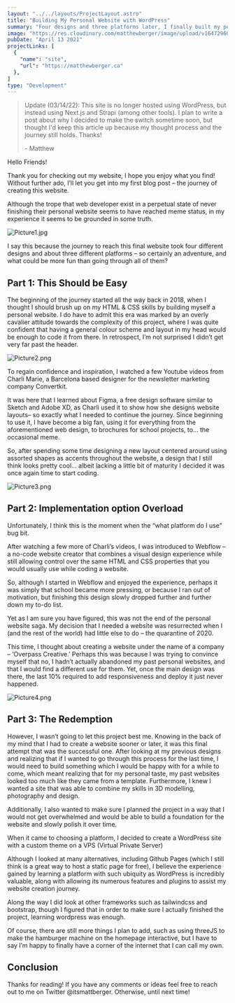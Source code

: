 ```yaml
---
layout: "../../layouts/ProjectLayout.astro"
title: "Building My Personal Website with WordPress"
summary: "Four designs and three platforms later, I finally built my personal portfolio using WordPress"
image: "https://res.cloudinary.com/matthewberger/image/upload/v1647296065/justin_morgan_Zj_X_z2_Q5zrk_unsplash_92ff5093b3.jpg"
pubDate: "April 13 2021"
projectLinks: [
  {
    "name": "site",
    "url": "https://matthewberger.ca"
  },
]
type: "Development"
---
```


> Update (03/14/22): This site is no longer hosted using WordPress, but instead using Next.js and Strapi (among other tools). I plan to write a post about why I decided to make the switch sometime soon, but thought I'd keep this article up because my thought process and the journey still holds. Thanks!
> 
> \- Matthew

Hello Friends!

Thank you for checking out my website, I hope you enjoy what you find! Without further ado, I’ll let you get into my first blog post – the journey of creating this website.

Although the trope that web developer exist in a perpetual state of never finishing their personal website seems to have reached meme status, in my experience it seems to be grounded in some truth.

![Picture1.jpg](https://res.cloudinary.com/matthewberger/image/upload/v1647188543/Picture1_25ac7b6b84.jpg)

I say this because the journey to reach this final website took four different designs and about three different platforms – so certainly an adventure, and what could be more fun than going through all of them?


## Part 1: This Should be Easy

The beginning of the journey started all the way back in 2018, when I thought I should brush up on my HTML & CSS skills by building myself a personal website. I do have to admit this era was marked by an overly cavalier attitude towards the complexity of this project, where I was quite confident that having a  general colour scheme and layout in my head would be enough to code it from there. In retrospect, I’m not surprised I didn’t get very far past the header.

![Picture2.png](https://res.cloudinary.com/matthewberger/image/upload/v1647188543/Picture2_e8ce360937.png)


To regain confidence and inspiration, I watched a few Youtube videos from Charli Marie, a Barcelona based designer for the newsletter marketing company Convertkit.

It was here that I learned about Figma, a free design software similar to Sketch and Adobe XD, as Charli used it to show how she designs website layouts– so exactly what I needed to continue the journey. Since beginning to use it, I have become a big fan, using it for everything from the aforementioned web design, to brochures for school projects, to… the occasional meme.

So, after spending some time designing a new layout centered around using assorted shapes as accents throughout the website, a design that I still think looks pretty cool… albeit lacking a little bit of maturity I decided it was once again time to start coding.

![Picture3.png](https://res.cloudinary.com/matthewberger/image/upload/v1647188543/Picture3_f1b5cbd925.png)

## Part 2: Implementation option Overload 

Unfortunately, I think this is the moment when the “what platform do I use” bug bit.

After watching a few more of Charli’s videos, I was introduced to Webflow – a no-code website creator that combines a visual design experience while still allowing control over the same HTML and CSS properties that you would usually use while coding a website.

So, although I started in Webflow and enjoyed the experience, perhaps it was simply that school became more pressing, or because I ran out of motivation, but finishing this design slowly dropped further and further down my to-do list.

Yet as I am sure you have figured, this was not the end of the personal website saga. My decision that I needed a website was resurrected when I (and the rest of the world) had little else to do – the quarantine of 2020.

This time, I thought about creating a website under the name of a company – ‘Overpass Creative.’   Perhaps this was because I was trying to convince myself that no, I hadn’t actually abandoned my past personal websites, and that I would find a different use for them. Yet, once the main design was there, the last 10% required to add responsiveness and deploy it just never happened.

![Picture4.png](https://res.cloudinary.com/matthewberger/image/upload/v1647188543/Picture4_a11518bdc1.png)

## Part 3: The Redemption

However, I wasn’t going to let this project best me. Knowing in the back of my mind that I had to create a website sooner or later, it was this final attempt that was the successful one. After looking at my previous designs and realizing that if I wanted to go through this process for the last time, I would need to build something which I would be happy with for a while to come, which meant realizing that for my personal taste, my past websites looked too much like they came from a template. Furthermore, I knew I wanted a site that was able to combine my skills in 3D modelling, photography and design.

Additionally, I also wanted to make sure I planned the project in a way that I would not get overwhelmed and would be able to build a foundation for the website and slowly polish it over time.

When it came to choosing a platform, I decided to create a WordPress site with a custom theme on a VPS (Virtual Private Server)

Although I looked at many alternatives, including Github Pages (which I still think is a great way to host a static page for free), I believe the experience gained by learning a platform with such ubiquity as WordPress is incredibly valuable, along with allowing its numerous features and plugins to assist my website creation journey.

Along the way I did look at other frameworks such as tailwindcss and bootstrap, though I figured that in order to make sure I actually finished the project, learning wordpress was enough.

Of course, there are still more things I plan to add, such as using threeJS to make the hamburger machine on the homepage interactive, but I have to say I’m happy to finally have a corner of the internet that I can call my own.

## Conclusion

Thanks for reading! If you have any comments or ideas feel free to reach out to me on Twitter @itsmattberger. Otherwise, until next time!